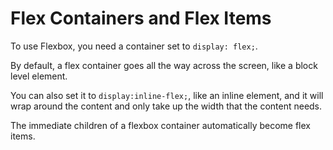 # Flex Containers and Flex Items

To use Flexbox, you need a container set to `display: flex;`.

By default, a flex container goes all the way across the screen, like a block level element.

You can also set it to `display:inline-flex;`, like an inline element, and it will wrap around the content and only take up the width that the content needs.

The immediate children of a flexbox container automatically become flex items.
